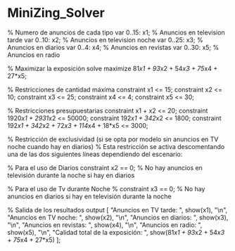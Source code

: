 # MiniZing_Solver


% Numero de anuncios de cada tipo
var 0..15: x1;  % Anuncios en television  tarde
var 0..10: x2;  % Anuncios en television noche
var 0..25: x3;  % Anuncios en diarios
var 0..4: x4;   % Anuncios en revistas
var 0..30: x5;  % Anuncios en radio

% Maximizar la exposición
solve maximize 81*x1 + 93*x2 + 54*x3 + 75*x4 + 27*x5;

% Restricciones de cantidad máxima
constraint x1 <= 15;
constraint x2 <= 10;
constraint x3 <= 25;
constraint x4 <= 4;
constraint x5 <= 30;

% Restricciones presupuestarias
constraint x1 + x2 <= 20;
constraint 1920*x1 + 2931*x2 <= 50000;
constraint 192*x1 + 342*x2 <= 1800;
constraint 192*x1 + 342*x2 + 72*x3 + 114*x4 + 18*x5 <= 3000;

% Restricción de exclusividad (si se opta por modelo sin anuncios en TV noche cuando hay en diarios)
% Esta restricción se activa descomentando una de las dos siguientes líneas dependiendo del escenario:

% Para el uso de Diarios
 constraint x2 == 0;  % No hay anuncios en televisión durante la noche si hay en diarios

% Para el uso de Tv durante Noche
% constraint x3 == 0;  % No hay anuncios en diarios si hay en televisión durante la noche

% Salida de los resultados
output [
    "Anuncios en TV tarde: ", show(x1), "\n",
    "Anuncios en TV noche: ", show(x2), "\n",
    "Anuncios en diarios: ", show(x3), "\n",
    "Anuncios en revistas: ", show(x4), "\n",
    "Anuncios en radio: ", show(x5), "\n",
    "Calidad total de la exposición: ", show(81*x1 + 93*x2 + 54*x3 + 75*x4 + 27*x5)
];

